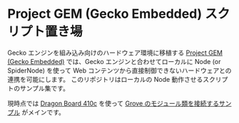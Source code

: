 # Project GEM (Gecko Embedded) スクリプト置き場

Gecko エンジンを組み込み向けのハードウェア環境に移植する [Project GEM (Gecko Embedded)](https://github.com/mozilla-japan/gecko-embedded) では、Gecko エンジンと合わせてローカルに Node (or SpiderNode) を使って Web コンテンツから直接制御できないハードウェアとの連携を可能にします。
このリポジトリはローカルの Node 動作させるスクリプトのサンプル集です。

現時点では [Dragon Board 410c](https://github.com/mozilla-japan/gecko-embedded/wiki/Dragon-Board-410c) を使って [Grove のモジュール類を接続するサンプル](grove-samples) がメインです。
